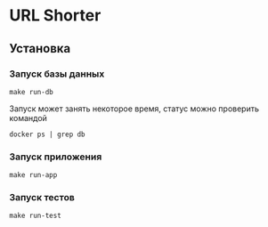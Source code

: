 # URL Shorter

## Установка

### Запуск базы данных
```shell
make run-db
```

Запуск может занять некоторое время, статус можно проверить командой
```shell
docker ps | grep db
```

### Запуск приложения
```shell
make run-app
```

### Запуск тестов
```shell
make run-test
```
